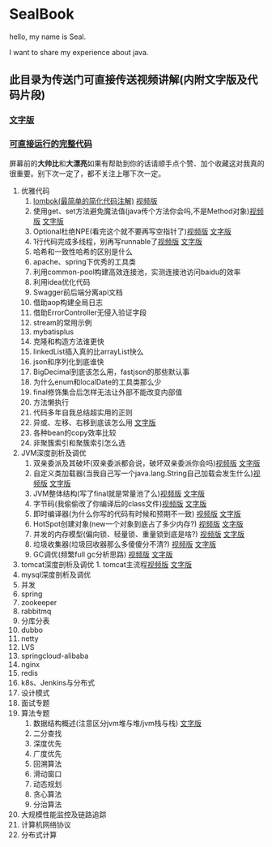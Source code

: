 # SealBook

hello, my name is Seal.

I want to share my experience about java.

## 此目录为传送门可直接传送视频讲解(内附文字版及代码片段)

### [文字版](https://github.com/edanlx/SealBook)

### [可直接运行的完整代码](https://github.com/edanlx/TechingCode)

屏幕前的**大帅比**和**大漂亮**如果有帮助到你的话请顺手点个赞、加个收藏这对我真的很重要。别下次一定了，都不关注上哪下次一定。

  1. 优雅代码
        1. [lombok(最简单的简化代码注解)](./graceCode/lombok.md) [视频版](https://www.bilibili.com/video/BV1yC4y1877R/)
        2. 使用get、set方法避免魔法值(java传个方法你会吗,不是Method对象)[视频版](https://www.bilibili.com/video/BV1ok4y1q7Be/)  [文字版](https://github.com/edanlx/SealBook/blob/master/graceCode/%E4%BC%A0%E5%85%A5%E6%96%B9%E6%B3%95.md)
        3. Optional杜绝NPE(看完这个就不要再写空指针了)[视频版](https://www.bilibili.com/video/BV1oy4y1r7r1/)  [文字版](https://github.com/edanlx/SealBook/blob/master/graceCode/optional.md)
        4. 1行代码完成多线程，别再写runnable了[视频版](https://www.bilibili.com/video/BV1jr4y1w7SH/)  [文字版](https://github.com/edanlx/SealBook/blob/master/graceCode/thread.md)
        5. 哈希和一致性哈希的区别是什么
        6. apache、spring下优秀的工具类
        7. 利用common-pool构建高效连接池，实测连接池访问baidu的效率
        8. 利用idea优化代码
        9. Swagger前后端分离api文档
        10. 借助aop构建全局日志
        11. 借助ErrorController无侵入验证字段
        12. stream的常用示例
        13. mybatisplus
        14. 克隆和构造方法谁更快
        15. linkedList插入真的比arrayList快么
        16. json和序列化到底谁快
        17. BigDecimal到底该怎么用，fastjson的那些默认事
        18. 为什么enum和localDate的工具类那么少
        19. final修饰集合后怎样无法让外部不能改变内部值
        20. 方法懒执行
        21. 代码多年自我总结超实用的正则
        22. 异或、左移、右移到底该怎么用  [文字版](https://github.com/edanlx/SealBook/blob/master/graceCode/symbol.md)
        23. 各种bean的copy效率比较
        24. 非聚簇索引和聚簇索引怎么选
  2. JVM深度剖析及调优
        1. 双亲委派及其破坏(双亲委派都会说，破坏双亲委派你会吗)[视频版](https://www.bilibili.com/video/BV1Sz4y1f7FB/)  [文字版](https://github.com/edanlx/SealBook/blob/master/jvm/classloader.md)
        2. 自定义类加载器(当我自己写一个java.lang.String自己加载会发生什么)[视频版](https://www.bilibili.com/video/BV1Y54y1274Y/)  [文字版](https://github.com/edanlx/SealBook/blob/master/jvm/myclassLoader.md)
        3. JVM整体结构(写了final就是常量池了么)[视频版](https://www.bilibili.com/video/BV1LZ4y1N75R)  [文字版](https://github.com/edanlx/SealBook/blob/master/jvm/jv.md)
        4. 字节码(我偷偷改了你编译后的class文件)[视频版](https://www.bilibili.com/video/BV1454y1r7mf/)  [文字版](https://github.com/edanlx/SealBook/blob/master/jvm/clazz.md)
        5. 即时编译器(为什么你写的代码有时候和预期不一致) [视频版](https://www.bilibili.com/video/BV11i4y1L7BX/)  [文字版](https://github.com/edanlx/SealBook/blob/master/jvm/compile.md)
        6. HotSpot创建对象(new一个对象到底占了多少内存?) [视频版](https://www.bilibili.com/video/BV1A54y1k7UW/)  [文字版](https://github.com/edanlx/SealBook/blob/master/jvm/jv.md)
        7. 并发的内存模型(偏向锁、轻量锁、重量锁到底是啥?) [视频版](https://www.bilibili.com/video/BV1LV411a7u7/)  [文字版](https://github.com/edanlx/SealBook/blob/master/jvm/concurrence.md)
        8. 垃圾收集器(垃圾回收器那么多傻傻分不清?) [视频版](https://www.bilibili.com/video/BV1S5411V74U/)   [文字版](https://github.com/edanlx/SealBook/blob/master/jvm/gcCollector.md)
        9. GC调优(频繁full gc分析思路) [视频版](https://www.bilibili.com/video/BV1Ey4y167HQ/) [文字版](https://github.com/edanlx/SealBook/blob/master/jvm/gc.md)
  3. tomcat深度剖析及调优
          1. tomcat主流程[视频版](https://www.bilibili.com/video/BV1GK41137LQ/)  [文字版](https://github.com/edanlx/SealBook/blob/master/tomcat/bootstrap.md)
  4. mysql深度剖析及调优
  5. 并发
  6. spring
  7. zookeeper
  8. rabbitmq
  9. 分库分表
  10. dubbo
  11. netty
  12. LVS
  13. springcloud-alibaba
  14. nginx
  15. redis
  16. k8s、Jenkins与分布式
  17. 设计模式
  18. 面试专题
  19. 算法专题
         1. 数据结构概述(注意区分jvm堆与堆/jvm栈与栈) [文字版](https://github.com/edanlx/SealBook/blob/master/arithmetic/structure.md)
         2. 二分查找
         3. 深度优先
         4. 广度优先
         5. 回溯算法
         6. 滑动窗口
         7. 动态规划
         8. 贪心算法
         9. 分治算法
  20. 大规模性能监控及链路追踪
  21. 计算机网络协议
  22. 分布式计算    